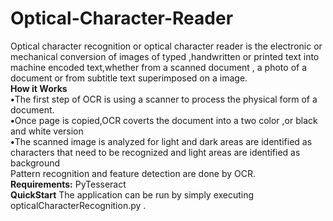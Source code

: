 # Optical-Character-Reader
Optical character recognition or optical character reader is the electronic or mechanical conversion of images of typed ,handwritten or printed text into machine encoded text,whether from a scanned document ,
a photo of a document or from subtitle text superimposed on a image.<br>
<b>How it Works</b><br>
<b>•</b>The first step of OCR is using a scanner to process the physical form of a document.<br>
<b>•</b>Once page is copied,OCR coverts the document into a two color ,or black and white version<br>
<b>•</b>The scanned image is analyzed for light and dark areas are identified as characters that need to be recognized and light areas are identified as background<br>
Pattern recognition and feature detection are done by OCR.<br>
<b>Requirements:</b> PyTesseract <br>
<b>QuickStart</b>  The application can be run by simply executing opticalCharacterRecognition.py .





